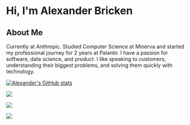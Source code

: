 <h1> Hi, I'm Alexander Bricken </h1>

<h2> About Me</h2>

Currently at Anthropic. Studied Computer Science at Minerva and started my professional journey for 2 years at Palantir. I have a passion for software, data science, and product. I like speaking to customers, understanding their biggest problems, and solving them quickly with technology.

[![Alexander's GitHub stats](https://github-readme-stats.vercel.app/api?username=briiick&hide=contribs)](https://github.com/briiick/)

<a href = 'https://twitter.com/abrickand'> <img align= 'center' src="https://img.shields.io/twitter/url?label=Twitter&style=social&url=https%3A%2F%2Ftwitter.com%2Fabrickand"/></a> 

<a href = 'https://www.linkedin.com/in/alexanderbricken/'> <img align= 'center' src="https://img.shields.io/badge/-Alexander Bricken-blue?style=flat-square&amp;logo=Linkedin&amp;logoColor=white"/></a> 

<a href = 'https://bricken.co/'> <img align= 'center' src="https://img.shields.io/badge/Personal-Website-red?style=flat-square&logo="/></a> 

